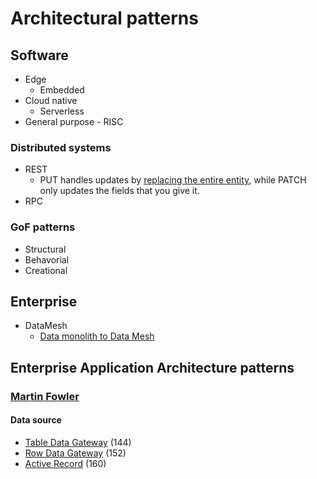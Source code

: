 # Architectural patterns

## Software
- Edge
  - Embedded
- Cloud native
  - Serverless
- General purpose - RISC 

### Distributed systems
- REST
  - PUT handles updates by [replacing the entire entity](https://josipmisko.com/posts/patch-vs-put-rest-api#:~:text=PUT%20handles%20updates%20by%20replacing%20the%20entire%20entity%2C%20while%20PATCH%20only%20updates%20the%20fields%20that%20you%20give%20it.), while PATCH only updates the fields that you give it.
- RPC

### GoF patterns
- Structural
- Behavorial
- Creational

## Enterprise 
- DataMesh
  - [Data monolith to Data Mesh](https://martinfowler.com/articles/data-monolith-to-mesh.html)

## Enterprise Application Architecture patterns

### [Martin Fowler](https://www.martinfowler.com/eaaCatalog/index.html)

#### Data source 
- [Table Data Gateway](https://www.martinfowler.com/eaaCatalog/tableDataGateway.html) (144)
- [Row Data Gateway](https://www.martinfowler.com/eaaCatalog/rowDataGateway.html) (152)
- [Active Record](https://www.martinfowler.com/eaaCatalog/activeRecord.html) (160)



